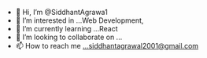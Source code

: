 - 👋 Hi, I’m @SiddhantAgrawa1
- 👀 I’m interested in ...Web Development,
- 🌱 I’m currently learning ...React
- 💞️ I’m looking to collaborate on ...
- 📫 How to reach me ...siddhantagrawal2001@gmail.com
